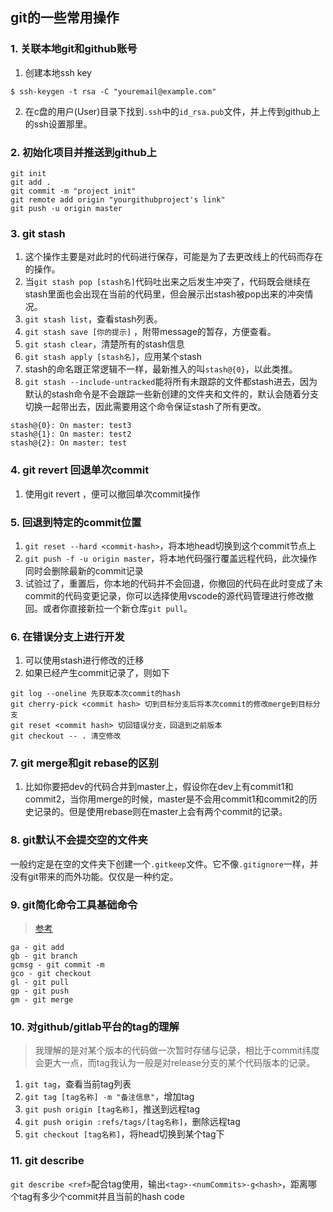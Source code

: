 ## git的一些常用操作

### 1. 关联本地git和github账号
1. 创建本地ssh key
```
$ ssh-keygen -t rsa -C "youremail@example.com"
```
2. 在c盘的用户(User)目录下找到```.ssh```中的```id_rsa.pub```文件，并上传到github上的ssh设置那里。

### 2. 初始化项目并推送到github上
```
git init
git add .
git commit -m "project init"
git remote add origin "yourgithubproject's link"
git push -u origin master
``` 

### 3. git stash
1. 这个操作主要是对此时的代码进行保存，可能是为了去更改线上的代码而存在的操作。
2. 当```git stash pop [stash名]```代码吐出来之后发生冲突了，代码既会继续在stash里面也会出现在当前的代码里，但会展示出stash被pop出来的冲突情况。
3. ```git stash list```，查看stash列表。
4. ```git stash save [你的提示]``` ，附带message的暂存，方便查看。
5. ```git stash clear```，清楚所有的stash信息
6. ```git stash apply [stash名]```，应用某个stash
7. stash的命名跟正常逻辑不一样，最新推入的叫```stash@{0}```，以此类推。
8. ```git stash --include-untracked```能将所有未跟踪的文件都stash进去，因为默认的stash命令是不会跟踪一些新创建的文件夹和文件的，默认会随着分支切换一起带出去，因此需要用这个命令保证stash了所有更改。
```
stash@{0}: On master: test3
stash@{1}: On master: test2
stash@{2}: On master: test
```

### 4. git revert 回退单次commit
1. 使用git revert <commit-hash>，便可以撤回单次commit操作

### 5. 回退到特定的commit位置
1. ```git reset --hard <commit-hash>```，将本地head切换到这个commit节点上
2. ```git push -f -u origin master```，将本地代码强行覆盖远程代码，此次操作同时会删除最新的commit记录
3. 试验过了，重置后，你本地的代码并不会回退，你撤回的代码在此时变成了未commit的代码变更记录，你可以选择使用vscode的源代码管理进行修改撤回。或者你直接新拉一个新仓库```git pull```。

### 6. 在错误分支上进行开发
1. 可以使用stash进行修改的迁移
2. 如果已经产生commit记录了，则如下
```
git log --oneline 先获取本次commit的hash
git cherry-pick <commit hash> 切到目标分支后将本次commit的修改merge到目标分支
git reset <commit hash> 切回错误分支，回退到之前版本
git checkout -- . 清空修改
```

### 7. git merge和git rebase的区别
1. 比如你要把dev的代码合并到master上，假设你在dev上有commit1和commit2，当你用merge的时候，master是不会用commit1和commit2的历史记录的。但是使用rebase则在master上会有两个commit的记录。

### 8. git默认不会提交空的文件夹
一般约定是在空的文件夹下创建一个```.gitkeep```文件。它不像```.gitignore```一样，并没有git带来的而外功能。仅仅是一种约定。

### 9. git简化命令工具基础命令
> [参考](https://github.com/ohmyzsh/ohmyzsh/blob/master/plugins/git/README.md)
```
ga - git add
gb - git branch
gcmsg - git commit -m
gco - git checkout
gl - git pull
gp - git push
gm - git merge
```

### 10. 对github/gitlab平台的tag的理解
> 我理解的是对某个版本的代码做一次暂时存储与记录，相比于commit纬度会更大一点，而tag我认为一般是对release分支的某个代码版本的记录。
1. ```git tag```，查看当前tag列表
2. ```git tag [tag名称] -m "备注信息"```，增加tag
3. ```git push origin [tag名称]```，推送到远程tag
4. ```git push origin :refs/tags/[tag名称]```，删除远程tag
5. ```git checkout [tag名称]```，将head切换到某个tag下

### 11. git describe
```git describe <ref>```配合tag使用，输出```<tag>-<numCommits>-g<hash>```，距离哪个tag有多少个commit并且当前的hash code
